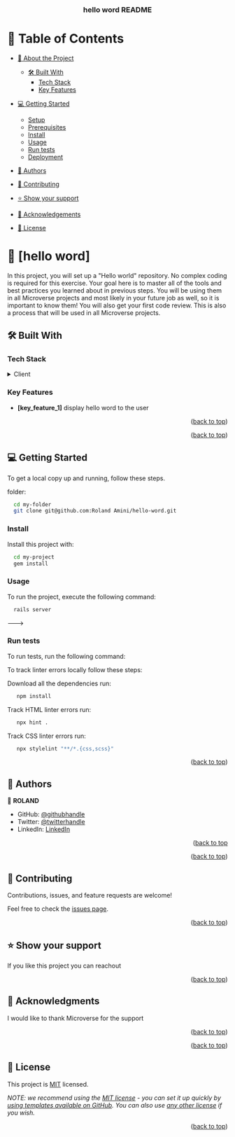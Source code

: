<a name="readme-top"></a>



<div align="center">
  
 

  <h3><b>hello word README</b></h3>

</div>



# 📗 Table of Contents

- [📖 About the Project](#about-project)
  - [🛠 Built With](#built-with)
    - [Tech Stack](#tech-stack)
    - [Key Features](#key-features)
  
- [💻 Getting Started](#getting-started)
  - [Setup](#setup)
  - [Prerequisites](#prerequisites)
  - [Install](#install)
  - [Usage](#usage)
  - [Run tests](#run-tests)
  - [Deployment](#deployment)
- [👥 Authors](#authors)

- [🤝 Contributing](#contributing)
- [⭐️ Show your support](#support)
- [🙏 Acknowledgements](#acknowledgements)

- [📝 License](#license)



# 📖 [hello word] <a name="hello word"></a>


 In this project, you will set up a "Hello world" repository. No complex coding is required for this exercise. Your goal here is to master all of the tools and best practices you learned about in previous steps. You will be using them in all Microverse projects and most likely in your future job as well, so it is important to know them! You will also get your first code review. This is also a process that will be used in all Microverse projects.

## 🛠 Built With <a name="built-with"></a>

### Tech Stack <a name="tech-stack"></a>



<details>
  <summary>Client</summary>
  <ul>
    <li><a href="">html</a></li>
    <li><a href="">css</a></li>

  </ul>
</details>




### Key Features <a name="key-features"></a>



- **[key_feature_1]**
display hello word to the user

<p align="right">(<a href="#readme-top">back to top</a>)</p>









<p align="right">(<a href="#readme-top">back to top</a>)</p>



## 💻 Getting Started <a name="getting-started"></a>



To get a local copy up and running, follow these steps.


 folder:




```sh
  cd my-folder
  git clone git@github.com:Roland Amini/hello-word.git
```


### Install

Install this project with:


```sh
  cd my-project
  gem install
```


### Usage

To run the project, execute the following command:



```sh
  rails server
```
--->

### Run tests

To run tests, run the following command:



To track linter errors locally follow these steps:

Download all the dependencies run:

```sh
   npm install
```
Track HTML linter errors run:

```sh
   npx hint .
```
Track CSS linter errors run:

```sh
   npx stylelint "**/*.{css,scss}"
```



<p align="right">(<a href="#readme-top">back to top</a>)</p>


## 👥 Authors <a name="authors"></a>


👤 **ROLAND**

- GitHub: [@githubhandle](https://github.com/githubhandle)
- Twitter: [@twitterhandle](https://twitter.com/twitterhandle)
- LinkedIn: [LinkedIn](https://linkedin.com/in/linkedinhandle)


<p align="right">(<a href="#readme-top">back to top</a>


<p align="right">(<a href="#readme-top">back to top</a>)</p>

## 🤝 Contributing <a name="contributing"></a>

Contributions, issues, and feature requests are welcome!

Feel free to check the [issues page](../../issues/).

<p align="right">(<a href="#readme-top">back to top</a>)</p>



## ⭐️ Show your support <a name="support"></a>



If you like this project you can reachout

<p align="right">(<a href="#readme-top">back to top</a>)</p>


## 🙏 Acknowledgments <a name="acknowledgements"></a>



I would like to thank Microverse for the support

<p align="right">(<a href="#readme-top">back to top</a>)</p>



<p align="right">(<a href="#readme-top">back to top</a>)</p>



## 📝 License <a name="license"></a>

This project is [MIT](./LICENSE) licensed.

_NOTE: we recommend using the [MIT license](https://choosealicense.com/licenses/mit/) - you can set it up quickly by [using templates available on GitHub](https://docs.github.com/en/communities/setting-up-your-project-for-healthy-contributions/adding-a-license-to-a-repository). You can also use [any other license](https://choosealicense.com/licenses/) if you wish._

<p align="right">(<a href="#readme-top">back to top</a>)</p>